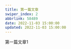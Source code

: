 ```yaml
---
title: 第一篇文章
swiper_index: 2
abbrlink: 58489
date: 2022-11-03 15:00:00
updated: 2022-11-03 15:00:00
---
```



第一篇文章1